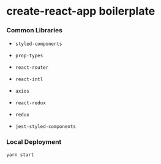 # create-react-app boilerplate

### Common Libraries

-   `styled-components`
-   `prop-types`
-   `react-router`
-   `react-intl`
-   `axios`

-   `react-redux`
-   `redux`

-   `jest-styled-components`

### Local Deployment

`yarn start`
